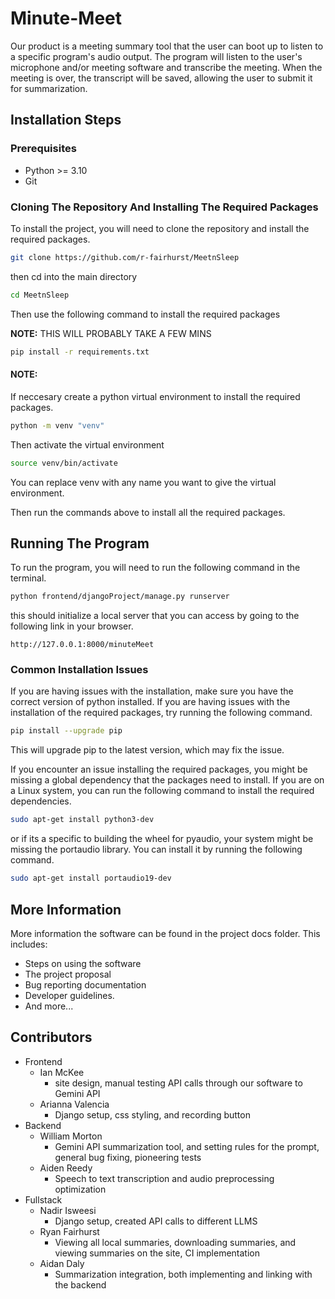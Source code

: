 # Minute-Meet
Our product is a meeting summary tool that the user can boot up to listen to a specific program's audio output. The program will listen to the user's microphone and/or meeting software and transcribe the meeting. When the meeting is over, the transcript will be saved, allowing the user to submit it for summarization.

## Installation Steps

### Prerequisites
- Python >= 3.10
- Git

### Cloning The Repository And Installing The Required Packages
To install the project, you will need to clone the repository and install the required packages. 

```bash
git clone https://github.com/r-fairhurst/MeetnSleep
```

then cd into the main directory

```bash
cd MeetnSleep
```

Then use the following command to install the required packages

**NOTE:** THIS WILL PROBABLY TAKE A FEW MINS
```bash
pip install -r requirements.txt
```

#### NOTE:
If neccesary create a python virtual environment to install the required packages.

```bash
python -m venv "venv"
```

Then activate the virtual environment

```bash
source venv/bin/activate
```

You can replace venv with any name you want to give the virtual environment.

Then run the commands above to install all the required packages.

## Running The Program

To run the program, you will need to run the following command in the terminal.

```bash
python frontend/djangoProject/manage.py runserver
```

this should initialize a local server that you can access by going to the following link in your browser.

```
http://127.0.0.1:8000/minuteMeet
```

### Common Installation Issues

If you are having issues with the installation, make sure you have the correct version of python installed. If you are having issues with the installation of the required packages, try running the following command.

```bash
pip install --upgrade pip
```

This will upgrade pip to the latest version, which may fix the issue.

If you encounter an issue installing the required packages, you might be missing a global dependency that the packages need to install. If you are on a Linux system, you can run the following command to install the required dependencies.

```bash
sudo apt-get install python3-dev
```

or if its a specific to building the wheel for pyaudio, your system might be missing the portaudio library. You can install it by running the following command.

```bash
sudo apt-get install portaudio19-dev
```

## More Information
More information the software can be found in the project docs folder. 
This includes: 
 - Steps on using the software
 - The project proposal
 - Bug reporting documentation
 - Developer guidelines.
 - And more...

## Contributors
 - Frontend
    - Ian McKee
        - site design, manual testing API calls through our software to Gemini API 
    - Arianna Valencia
        - Django setup, css styling, and recording button
 - Backend
    - William Morton
        - Gemini API summarization tool, and setting rules for the prompt, general bug fixing, pioneering tests 
    - Aiden Reedy 
        - Speech to text transcription and audio preprocessing optimization 
 - Fullstack
    - Nadir Isweesi
        - Django setup, created API calls to different LLMS
    - Ryan Fairhurst
        - Viewing all local summaries, downloading summaries, and viewing summaries on the site, CI implementation
    - Aidan Daly
        - Summarization integration, both implementing and linking with the backend
